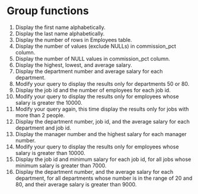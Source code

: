 Group functions
===============

1. Display the first name alphabetically.
1. Display the last name alphabetically.
1. Display the number of rows in Employees table.
1. Display the number of values (exclude NULLs) in commission_pct column.
1. Display the number of NULL values in commission_pct column.
1. Display the highest, lowest, and average salary.
1. Display the department number and average salary for each department.
1. Modify your query to display the results only for departments 50 or 80.
1. Display the job id and the number of employees for each job id.
1. Modify your query to display the results only for employees whose salary is greater the 10000.
1. Modify your query again, this time display the results only for jobs with more than 2 people.
1. Display the department number, job id, and the average salary for each department and job id.
1. Display the manager number and the highest salary for each manager number.
1. Modify your query to display the results only for employees whose salary is greater than 10000.
1. Display the job id and minimum salary for each job id, for all jobs whose minimum salary is greater than 7000.
1. Display the department number, and the average salary for each department, for all departments whose number is in the range of 20 and 80, and their average salary is greater than 9000.
